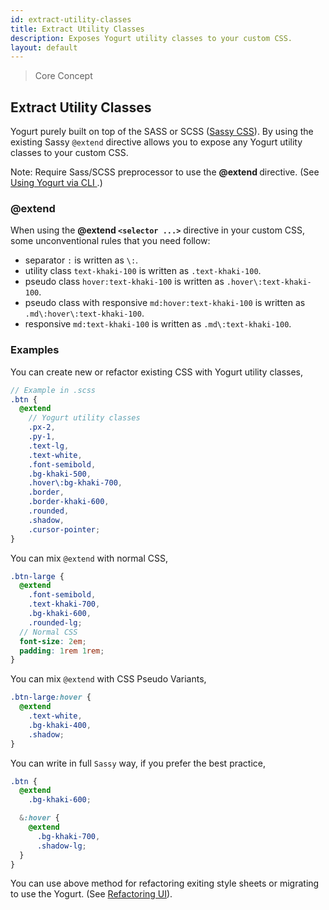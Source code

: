 ```yaml
---
id: extract-utility-classes
title: Extract Utility Classes
description: Exposes Yogurt utility classes to your custom CSS.
layout: default
---
```


> Core Concept

## Extract Utility Classes

Yogurt purely built on top of the SASS or SCSS ([Sassy CSS](Sass-lang.com)). By using the existing Sassy `@extend` directive allows you to expose any Yogurt utility classes to your custom CSS.

<y class="my-4 p-3 border-l-8 border-orange-600 text-orange-600 bg-orange-200">
  <span class="pr-1 font-semibold">
    Note:
  </span>
    Require Sass/SCSS preprocessor to use the
    <strong>
      @extend
    </strong>
    directive. (See
    <a href="/installation/#using-yogurt-via-cli">
      Using Yogurt via CLI
    </a>.)
</y>

### @extend

When using the **@extend `<selector ...>`** directive in your custom CSS, some unconventional rules that you need follow:

- separator `:` is written as `\:`.
- utility class `text-khaki-100` is written as `.text-khaki-100`.
- pseudo class `hover:text-khaki-100` is written as `.hover\:text-khaki-100`.
- pseudo class with responsive `md:hover:text-khaki-100` is written as `.md\:hover\:text-khaki-100`.
- responsive `md:text-khaki-100` is written as `.md\:text-khaki-100`.

### Examples

You can create new or refactor existing CSS with Yogurt utility classes,

```scss
// Example in .scss
.btn {
  @extend
    // Yogurt utility classes
    .px-2,
    .py-1,
    .text-lg,
    .text-white,
    .font-semibold,
    .bg-khaki-500,
    .hover\:bg-khaki-700,
    .border,
    .border-khaki-600,
    .rounded,
    .shadow,
    .cursor-pointer;
}
```

You can mix `@extend` with normal CSS,

```scss
.btn-large {
  @extend
    .font-semibold,
    .text-khaki-700,
    .bg-khaki-600,
    .rounded-lg;
  // Normal CSS
  font-size: 2em;
  padding: 1rem 1rem;
}
```

You can mix `@extend` with CSS Pseudo Variants,

```scss
.btn-large:hover {
  @extend
    .text-white,
    .bg-khaki-400,
    .shadow;
}
```

You can write in full `Sassy` way, if you prefer the best practice,

```scss
.btn {
  @extend
    .bg-khaki-600;

  &:hover {
    @extend
      .bg-khaki-700,
      .shadow-lg;
  }
}
```

You can use above method for refactoring exiting style sheets or migrating to use the Yogurt. (See [Refactoring UI](/refactoring-ui/)).